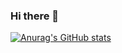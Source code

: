 ### Hi there 👋

<!--
**abdullahalnoman8/abdullahalnoman8** is a ✨ _special_ ✨ repository because its `README.md` (this file) appears on your GitHub profile.


My primary expertise in Java Programming and Full-Stack Engineering. I have worked with Java Spring Framework, Spring Boot, Android Development, Flutter Development.
I worked for around 4 years in the industry. I have strong knowledge in Pattern-Oriented Software Architecture and Design, Data Science, Machine Learning, etc.


Here are some ideas to get you started:

- 🔭 I’m currently working on ...
- 🌱 I’m currently learning ...
- 👯 I’m looking to collaborate on ...
- 🤔 I’m looking for help with ...
- 💬 Ask me about ...
- 📫 How to reach me: ...
- 😄 Pronouns: ...
- ⚡ Fun fact: ...
-->
[![Anurag's GitHub stats](https://github-readme-stats.vercel.app/api?username=abdullahalnoman8)](https://github.com/anuraghazra/github-readme-stats)
